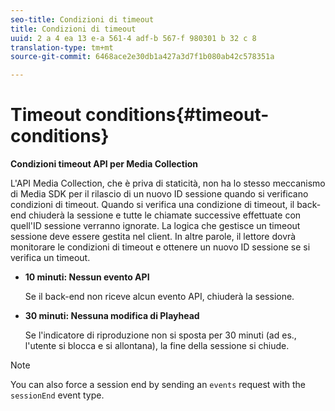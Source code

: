 ```yaml
---
seo-title: Condizioni di timeout
title: Condizioni di timeout
uuid: 2 a 4 ea 13 e-a 561-4 adf-b 567-f 980301 b 32 c 8
translation-type: tm+mt
source-git-commit: 6468ace2e30db1a427a3d7f1b080ab42c578351a

---
```



# Timeout conditions{#timeout-conditions}

**Condizioni timeout API per Media Collection**

L'API Media Collection, che è priva di staticità, non ha lo stesso meccanismo di Media SDK per il rilascio di un nuovo ID sessione quando si verificano condizioni di timeout. Quando si verifica una condizione di timeout, il back-end chiuderà la sessione e tutte le chiamate successive effettuate con quell'ID sessione verranno ignorate. La logica che gestisce un timeout sessione deve essere gestita nel client. In altre parole, il lettore dovrà monitorare le condizioni di timeout e ottenere un nuovo ID sessione se si verifica un timeout.

* **10 minuti: Nessun evento API**

   Se il back-end non riceve alcun evento API, chiuderà la sessione.
* **30 minuti: Nessuna modifica di Playhead**

   Se l'indicatore di riproduzione non si sposta per 30 minuti (ad es., l'utente si blocca e si allontana), la fine della sessione si chiude.

>[!NOTE]
>
>You can also force a session end by sending an `events` request with the `sessionEnd` event type.

